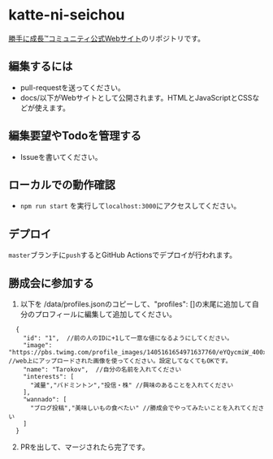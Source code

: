 # katte-ni-seichou

[勝手に成長™️コミュニティ公式Webサイト](https://nobishino.github.io/katte-ni-seichou/)のリポジトリです。

## 編集するには

* pull-requestを送ってください。
* docs/以下がWebサイトとして公開されます。HTMLとJavaScriptとCSSなどが使えます。

## 編集要望やTodoを管理する

* Issueを書いてください。

## ローカルでの動作確認

* `npm run start` を実行して`localhost:3000`にアクセスしてください。

## デプロイ

`master`ブランチに`push`するとGitHub Actionsでデプロイが行われます。

## 勝成会に参加する
1. 以下を /data/profiles.jsonのコピーして、"profiles": []の末尾に追加して自分のプロフィールに編集して追加してください。

```  
  {
    "id": "1",  //前の人のIDに+1して一意な値になるようにしてください。
    "image": "https://pbs.twimg.com/profile_images/1405161654971637760/eYQycmiW_400x400.jpg",  //web上にアップロードされた画像を使ってください。設定してなくてもOKです。
    "name": "Tarokov",  //自分の名前を入れてください
    "interests": [
      "減量","バドミントン","投信・株" //興味のあることを入れてください
    ],
    "wannado": [
      "ブログ投稿","美味しいもの食べたい" //勝成会でやってみたいことを入れてください
    ]
  }
```
2. PRを出して、マージされたら完了です。
